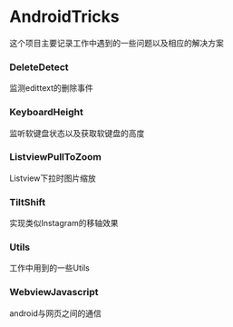 # AndroidTricks

这个项目主要记录工作中遇到的一些问题以及相应的解决方案

### DeleteDetect

监测edittext的删除事件

### KeyboardHeight

监听软键盘状态以及获取软键盘的高度

### ListviewPullToZoom

Listview下拉时图片缩放

### TiltShift

实现类似Instagram的移轴效果

### Utils

工作中用到的一些Utils

### WebviewJavascript

android与网页之间的通信

